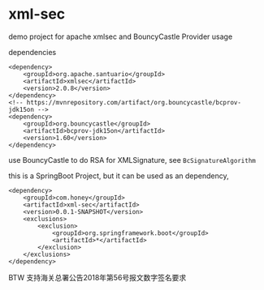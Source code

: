 # xml-sec
demo project for apache xmlsec and BouncyCastle Provider usage

dependencies
```
<dependency>
    <groupId>org.apache.santuario</groupId>
    <artifactId>xmlsec</artifactId>
    <version>2.0.8</version>
</dependency>
<!-- https://mvnrepository.com/artifact/org.bouncycastle/bcprov-jdk15on -->
<dependency>
    <groupId>org.bouncycastle</groupId>
    <artifactId>bcprov-jdk15on</artifactId>
    <version>1.60</version>
</dependency>
```

use BouncyCastle to do RSA for XMLSignature, see `BcSignatureAlgorithm`

this is a SpringBoot Project, but it can be used as an dependency,
```
<dependency>
    <groupId>com.honey</groupId>
	<artifactId>xml-sec</artifactId>
	<version>0.0.1-SNAPSHOT</version>
    <exclusions>
        <exclusion>
            <groupId>org.springframework.boot</groupId>
            <artifactId>*</artifactId>
        </exclusion>
    </exclusions>
</dependency>
```
BTW 支持海关总署公告2018年第56号报文数字签名要求
